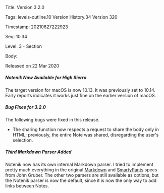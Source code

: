 Title:  Version 3.2.0

Tags:   levels-outline.10 Version History.34 Version 320

Timestamp: 20210627222923

Seq:    10.34

Level:  3 - Section

Body: 

Released on 22 Mar 2020
 
##### Notenik Now Available for High Sierra

The target version for macOS is now 10.13. It was previously set to 10.14. Early reports indicates it works just fine on the earlier version of macOS. 

 
##### Bug Fixes for 3.2.0

The following bugs were fixed in this release. 

- The sharing function now respects a request to share the body only in HTML; previously, the entire Note was shared, disregarding the user's selection.
 
##### Third Markdown Parser Added

Notenik now has its own internal Markdown parser. I tried to implement pretty much everything in the original [Markdown][md] and [SmartyPants][sp] specs from John Gruber. The other two parsers are still available as options, but the Notenik parser is now the default, since it is now the only way to add links between Notes. 

[md]: https://daringfireball.net/projects/markdown/
[sp]: https://daringfireball.net/projects/smartypants/
